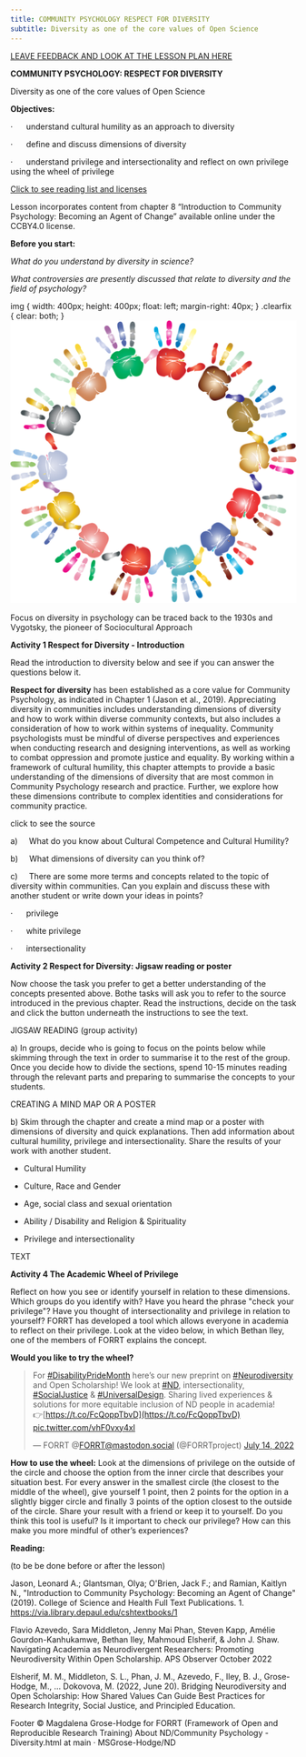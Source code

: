 ```yaml
---
title: COMMUNITY PSYCHOLOGY RESPECT FOR DIVERSITY
subtitle: Diversity as one of the core values of Open Science
---
```


[LEAVE FEEDBACK AND LOOK AT THE LESSON PLAN HERE](https://docs.google.com/document/d/1UJYUTK_zbcoJTt6DjRQVrjvnfa6quCnqfYCEV2HtcDM/edit?usp=sharing)

**COMMUNITY PSYCHOLOGY: RESPECT FOR DIVERSITY**  

Diversity as one of the core values of Open Science

**Objectives:**

·      understand cultural humility as an approach to diversity

·      define and discuss dimensions of diversity

·      understand privilege and intersectionality and reflect on own privilege using the wheel of privilege

[Click to see reading list and licenses](#reading-list)

Lesson incorporates content from chapter 8 “Introduction to Community Psychology: Becoming an Agent of Change” available online under the CCBY4.0 license.

**Before you start:** 

_What do you understand by diversity in science?_ 

_What controversies are presently discussed that relate to diversity and the field of psychology?_

img { width: 400px; height: 400px; float: left; margin-right: 40px; } .clearfix { clear: both; } ![colourful handprints representing diversity](handprints-2754263_1280.png)

Focus on diversity in psychology can be traced back to the 1930s and Vygotsky, the pioneer of Sociocultural Approach

  
  

**Activity 1 Respect for Diversity - Introduction**

Read the introduction to diversity below and see if you can answer the questions below it.

**Respect for diversity** has been established as a core value for Community Psychology, as indicated in Chapter 1 (Jason et al., 2019). Appreciating diversity in communities includes understanding dimensions of diversity and how to work within diverse community contexts, but also includes a consideration of how to work within systems of inequality. Community psychologists must be mindful of diverse perspectives and experiences when conducting research and designing interventions, as well as working to combat oppression and promote justice and equality. By working within a framework of cultural humility, this chapter attempts to provide a basic understanding of the dimensions of diversity that are most common in Community Psychology research and practice. Further, we explore how these dimensions contribute to complex identities and considerations for community practice.  

click to see the source

a)     What do you know about Cultural Competence and Cultural Humility?

b)     What dimensions of diversity can you think of?

c)     There are some more terms and concepts related to the topic of diversity within communities. Can you explain and discuss these with another student or write down your ideas in points?

·      privilege

·      white privilege

·      intersectionality

  

**Activity 2 Respect for Diversity: Jigsaw reading or poster**

Now choose the task you prefer to get a better understanding of the concepts presented above. Bothe tasks will ask you to refer to the source introduced in the previous chapter. Read the instructions, decide on the task and click the button underneath the instructions to see the text.

  

JIGSAW READING (group activity)

a) In groups, decide who is going to focus on the points below while skimming through the text in order to summarise it to the rest of the group. Once you decide how to divide the sections, spend 10-15 minutes reading through the relevant parts and preparing to summarise the concepts to your students.

CREATING A MIND MAP OR A POSTER

b) Skim through the chapter and create a mind map or a poster with dimensions of diversity and quick explanations. Then add information about cultural humility, privilege and intersectionality. Share the results of your work with another student.

*   Cultural Humility

*   Culture, Race and Gender

*   Age, social class and sexual orientation

*   Ability / Disability and Religion & Spirituality

*   Privilege and intersectionality

TEXT

**Activity 4 The Academic Wheel of Privilege**

Reflect on how you see or identify yourself in relation to these dimensions. Which groups do you identify with? Have you heard the phrase "check your privilege"? Have you thought of intersectionality and privilege in relation to yourself? FORRT has developed a tool which allows everyone in academia to reflect on their privilege. Look at the video below, in which Bethan Iley, one of the members of FORRT explains the concept.

  

**Would you like to try the wheel?**

> For [#DisabilityPrideMonth](https://twitter.com/hashtag/DisabilityPrideMonth?src=hash&ref_src=twsrc%5Etfw) here’s our new preprint on [#Neurodiversity](https://twitter.com/hashtag/Neurodiversity?src=hash&ref_src=twsrc%5Etfw) and Open Scholarship! We look at [#ND](https://twitter.com/hashtag/ND?src=hash&ref_src=twsrc%5Etfw), intersectionality, [#SocialJustice](https://twitter.com/hashtag/SocialJustice?src=hash&ref_src=twsrc%5Etfw) & [#UniversalDesign](https://twitter.com/hashtag/UniversalDesign?src=hash&ref_src=twsrc%5Etfw). Sharing lived experiences & solutions for more equitable inclusion of ND people in academia!  
> 👉[https://t.co/FcQoppTbvD](https://t.co/FcQoppTbvD) [pic.twitter.com/vhF0vxy4xI](https://t.co/vhF0vxy4xI)
> 
> — FORRT @FORRT@mastodon.social (@FORRTproject) [July 14, 2022](https://twitter.com/FORRTproject/status/1547570498879442945?ref_src=twsrc%5Etfw)

**How to use the wheel:** Look at the dimensions of privilege on the outside of the circle and choose the option from the inner circle that describes your situation best. For every answer in the smallest circle (the closest to the middle of the wheel), give yourself 1 point, then 2 points for the option in a slightly bigger circle and finally 3 points of the option closest to the outside of the circle. Share your result with a friend or keep it to yourself. Do you think this tool is useful? Is it important to check our privilege? How can this make you more mindful of other’s experiences?

  

**Reading:**

(to be be done before or after the lesson)

Jason, Leonard A.; Glantsman, Olya; O'Brien, Jack F.; and Ramian, Kaitlyn N., "Introduction to Community Psychology: Becoming an Agent of Change" (2019). College of Science and Health Full Text Publications. 1. https://via.library.depaul.edu/cshtextbooks/1

Flavio Azevedo, Sara Middleton, Jenny Mai Phan, Steven Kapp, Amélie Gourdon-Kanhukamwe, Bethan Iley, Mahmoud Elsherif, & John J. Shaw. Navigating Academia as Neurodivergent Researchers: Promoting Neurodiversity Within Open Scholarship. APS Observer October 2022

Elsherif, M. M., Middleton, S. L., Phan, J. M., Azevedo, F., Iley, B. J., Grose-Hodge, M., … Dokovova, M. (2022, June 20). Bridging Neurodiversity and Open Scholarship: How Shared Values Can Guide Best Practices for Research Integrity, Social Justice, and Principled Education.

Footer © Magdalena Grose-Hodge for FORRT (Framework of Open and Reproducible Research Training) About ND/Community Psychology - Diversity.html at main · MSGrose-Hodge/ND